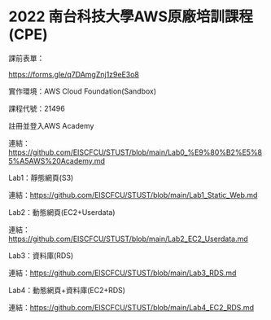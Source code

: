 # 2022 南台科技大學AWS原廠培訓課程(CPE)


課前表單：

https://forms.gle/q7DAmgZnj1z9eE3o8

實作環境：AWS Cloud Foundation(Sandbox)

課程代號：21496

註冊並登入AWS Academy

連結：https://github.com/EISCFCU/STUST/blob/main/Lab0_%E9%80%B2%E5%85%A5AWS%20Academy.md

Lab1：靜態網頁(S3)

連結：https://github.com/EISCFCU/STUST/blob/main/Lab1_Static_Web.md

Lab2：動態網頁(EC2+Userdata)

連結：https://github.com/EISCFCU/STUST/blob/main/Lab2_EC2_Userdata.md

Lab3：資料庫(RDS)

連結：https://github.com/EISCFCU/STUST/blob/main/Lab3_RDS.md

Lab4：動態網頁+資料庫(EC2+RDS)

連結：https://github.com/EISCFCU/STUST/blob/main/Lab4_EC2_RDS.md
